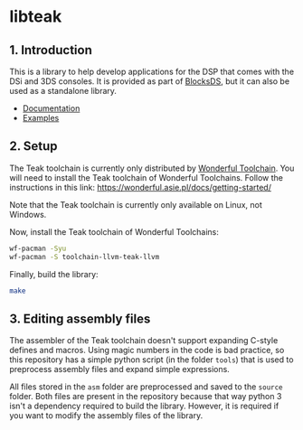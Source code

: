 # libteak

## 1. Introduction

This is a library to help develop applications for the DSP that comes with the
DSi and 3DS consoles. It is provided as part of
[BlocksDS](https://github.com/blocksds/sdk), but it can also be used as a
standalone library.

- [Documentation](https://blocksds.skylyrac.net/docs/libteak/index.html)
- [Examples](https://github.com/blocksds/sdk/tree/master/examples/dsp)

## 2. Setup

The Teak toolchain is currently only distributed by
[Wonderful Toolchain](https://wonderful.asie.pl). You will need to install the
Teak toolchain of Wonderful Toolchains. Follow the instructions in this link:
https://wonderful.asie.pl/docs/getting-started/

Note that the Teak toolchain is currently only available on Linux, not Windows.

Now, install the Teak toolchain of Wonderful Toolchains:

```bash
wf-pacman -Syu
wf-pacman -S toolchain-llvm-teak-llvm
```

Finally, build the library:

```bash
make
```

## 3. Editing assembly files

The assembler of the Teak toolchain doesn't support expanding C-style defines
and macros. Using magic numbers in the code is bad practice, so this repository
has a simple python script (in the folder `tools`) that is used to preprocess
assembly files and expand simple expressions.

All files stored in the `asm` folder are preprocessed and saved to the `source`
folder. Both files are present in the repository because that way python 3 isn't
a dependency required to build the library. However, it is required if you want
to modify the assembly files of the library.
